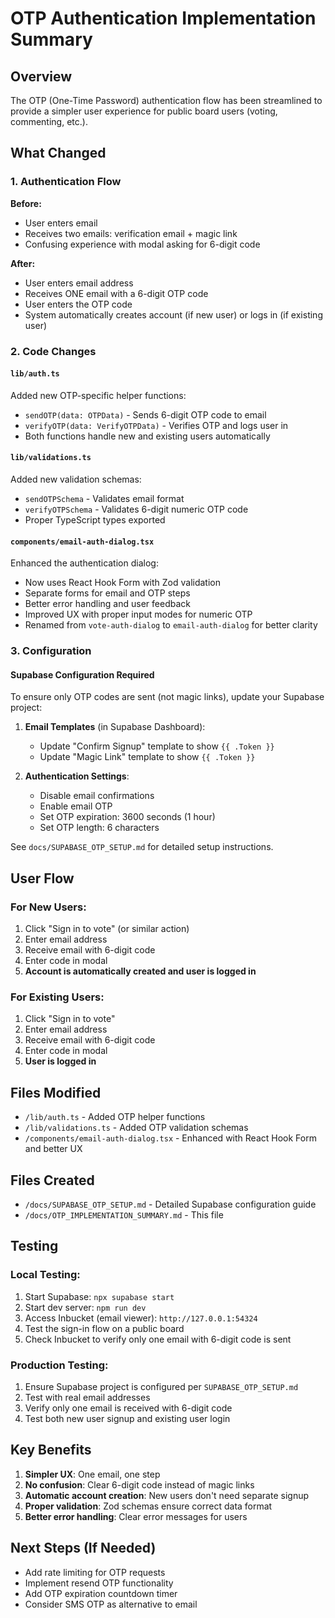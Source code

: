 # OTP Authentication Implementation Summary

## Overview

The OTP (One-Time Password) authentication flow has been streamlined to provide a simpler user experience for public board users (voting, commenting, etc.).

## What Changed

### 1. Authentication Flow
**Before:**
- User enters email
- Receives two emails: verification email + magic link
- Confusing experience with modal asking for 6-digit code

**After:**
- User enters email address
- Receives ONE email with a 6-digit OTP code
- User enters the OTP code
- System automatically creates account (if new user) or logs in (if existing user)

### 2. Code Changes

#### `lib/auth.ts`
Added new OTP-specific helper functions:
- `sendOTP(data: OTPData)` - Sends 6-digit OTP code to email
- `verifyOTP(data: VerifyOTPData)` - Verifies OTP and logs user in
- Both functions handle new and existing users automatically

#### `lib/validations.ts`
Added new validation schemas:
- `sendOTPSchema` - Validates email format
- `verifyOTPSchema` - Validates 6-digit numeric OTP code
- Proper TypeScript types exported

#### `components/email-auth-dialog.tsx`
Enhanced the authentication dialog:
- Now uses React Hook Form with Zod validation
- Separate forms for email and OTP steps
- Better error handling and user feedback
- Improved UX with proper input modes for numeric OTP
- Renamed from `vote-auth-dialog` to `email-auth-dialog` for better clarity

### 3. Configuration

#### Supabase Configuration Required
To ensure only OTP codes are sent (not magic links), update your Supabase project:

1. **Email Templates** (in Supabase Dashboard):
   - Update "Confirm Signup" template to show `{{ .Token }}`
   - Update "Magic Link" template to show `{{ .Token }}`

2. **Authentication Settings**:
   - Disable email confirmations
   - Enable email OTP
   - Set OTP expiration: 3600 seconds (1 hour)
   - Set OTP length: 6 characters

See `docs/SUPABASE_OTP_SETUP.md` for detailed setup instructions.

## User Flow

### For New Users:
1. Click "Sign in to vote" (or similar action)
2. Enter email address
3. Receive email with 6-digit code
4. Enter code in modal
5. **Account is automatically created and user is logged in**

### For Existing Users:
1. Click "Sign in to vote"
2. Enter email address
3. Receive email with 6-digit code
4. Enter code in modal
5. **User is logged in**

## Files Modified

- `/lib/auth.ts` - Added OTP helper functions
- `/lib/validations.ts` - Added OTP validation schemas
- `/components/email-auth-dialog.tsx` - Enhanced with React Hook Form and better UX

## Files Created

- `/docs/SUPABASE_OTP_SETUP.md` - Detailed Supabase configuration guide
- `/docs/OTP_IMPLEMENTATION_SUMMARY.md` - This file

## Testing

### Local Testing:
1. Start Supabase: `npx supabase start`
2. Start dev server: `npm run dev`
3. Access Inbucket (email viewer): `http://127.0.0.1:54324`
4. Test the sign-in flow on a public board
5. Check Inbucket to verify only one email with 6-digit code is sent

### Production Testing:
1. Ensure Supabase project is configured per `SUPABASE_OTP_SETUP.md`
2. Test with real email addresses
3. Verify only one email is received with 6-digit code
4. Test both new user signup and existing user login

## Key Benefits

1. **Simpler UX**: One email, one step
2. **No confusion**: Clear 6-digit code instead of magic links
3. **Automatic account creation**: New users don't need separate signup
4. **Proper validation**: Zod schemas ensure correct data format
5. **Better error handling**: Clear error messages for users

## Next Steps (If Needed)

- Add rate limiting for OTP requests
- Implement resend OTP functionality
- Add OTP expiration countdown timer
- Consider SMS OTP as alternative to email
